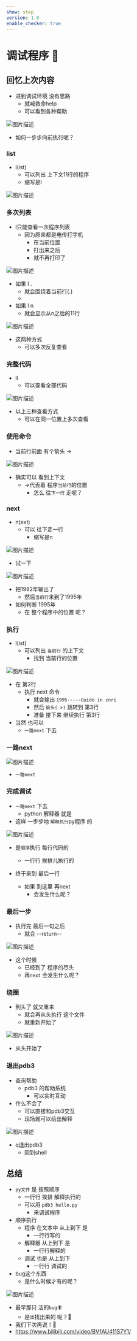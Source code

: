 ```yaml
---
show: step
version: 1.0
enable_checker: true
---
```


# 调试程序 🥋

## 回忆上次内容

- 进到调试环境 没有思路
	- 就喊救命help
	- 可以看到各种帮助

![图片描述](https://doc.shiyanlou.com/courses/uid1190679-20231106-1699276099661)

- 如何一步步向前执行呢？

### list

- l(ist) 
	- 可以列出 上下文11行的程序
	- 缩写是l

![图片描述](https://doc.shiyanlou.com/courses/uid1190679-20220916-1663314411013)

### 多次列表

- l只能查看一次程序列表
	- 因为原来都是电传打字机 
		- 在当前位置 
		- 打出来之后
		- 就不再打印了

![图片描述](https://doc.shiyanlou.com/courses/uid1190679-20231106-1699275277143)

- 如果 l .
	- 就会围绕着当前行(.)
	- 
- 如果 l n
	- 就会显示从n之后的11行

![图片描述](https://doc.shiyanlou.com/courses/uid1190679-20231106-1699275626194)

- 这两种方式
	- 可以多次反复查看

### 完整代码

- ll
	- 可以查看全部代码

![图片描述](https://doc.shiyanlou.com/courses/uid1190679-20231106-1699275437163)

- 以上三种查看方式
	- 可以在同一位置上多次查看

### 使用命令

- 当前行前面 有个箭头 ->

![图片描述](https://doc.shiyanlou.com/courses/uid1190679-20220916-1663314543612)

- 确实可以 看到上下文
	- ->代表着 程序`当前行`的位置
		- 怎么 往`下一行` 走呢？

### next

- n(ext)
	- 可以 往下走一行
		- 缩写是n

![图片描述](https://doc.shiyanlou.com/courses/uid1190679-20220916-1663314715619)

- 试一下

![图片描述](https://doc.shiyanlou.com/courses/uid1190679-20220916-1663314773281)

- 把1982年输出了
	- 然后`当前行`来到了1995年
- 如何判断 1995年
	- 在 整个程序中的位置 呢？

### 执行

- l(ist)
	- 可以列出 `当前行` 的上下文
		- 找到 当前行的位置

![图片描述](https://doc.shiyanlou.com/courses/uid1190679-20230224-1677246773289)

- 在 第2行 
	- 执行 next 命令
		- 就会输出 `1995-----Guido in cnri`
		- 然后 `箭头(->)` 跳转到 第3行
		- 准备 接下来 继续执行 第3行
- 当然 也可以
	- `一路next` 下去

### 一路next

![图片描述](https://doc.shiyanlou.com/courses/uid1190679-20220916-1663314933265)

- `一路next`

### 完成调试

- `一路next` 下去
	- python 解释器 就是
- 这样 一步步地 `解释执行`py程序 的

![图片描述](https://doc.shiyanlou.com/courses/uid1190679-20210924-1632464724387)

- 是`顺序`执行 每行代码的
	- 一行行 挨排儿执行的

- 终于来到 最后一行
	- 如果 到这里 再next
		- 会发生什么呢？

### 最后一步

- 执行完 最后一句之后
	- 就会 --return--

![图片描述](https://doc.shiyanlou.com/courses/uid1190679-20220916-1663315251931)

- 这个时候 
	- 已经到了 程序的尽头
	- 再`next` 会发生什么呢？

### 绕圈

- 到头了 就又重来
	- 就会再从头执行 这个文件
	- 就重新开始了

![图片描述](https://doc.shiyanlou.com/courses/uid1190679-20220916-1663315397294)

- 从头开始了


### 退出pdb3

- 查询帮助
	- pdb3 的帮助系统
		- 可以实时互动
- 什么不会了
	- 可以直接和pdb3交互
	- 现场就可以给出解释

![图片描述](https://doc.shiyanlou.com/courses/uid1190679-20230224-1677246956269)

- q退出pdb3
	- 回到shell

## 总结

- `py文件` 是 按照顺序
  - 一行行 挨排 解释执行的
  - 可以用 `pdb3 hello.py` 
	- 来调试程序
- 顺序执行
	- 程序 在文本中 从上到下 是 
		- 一行行写的
	- 解释器 从上到下 是 
		- 一行行解释的
	- 调试 也是 从上到下
		- 一行行 调试的
- bug这个东西 
	- 是什么时候才有的呢？

![图片描述](https://doc.shiyanlou.com/courses/uid1190679-20210220-1613775864374)

- 最早那只 活的`bug`🪰
	- 是`谁`找出来的 呢？🤔
- 我们下次再说！👋
- https://www.bilibili.com/video/BV1AU411S7Y1/